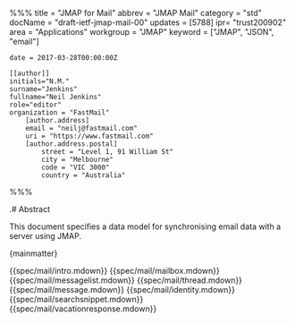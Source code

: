 %%%
    title = "JMAP for Mail"
    abbrev = "JMAP Mail"
    category = "std"
    docName = "draft-ietf-jmap-mail-00"
    updates = [5788]
    ipr= "trust200902"
    area = "Applications"
    workgroup = "JMAP"
    keyword = ["JMAP", "JSON", "email"]

    date = 2017-03-28T00:00:00Z

    [[author]]
    initials="N.M."
    surname="Jenkins"
    fullname="Neil Jenkins"
    role="editor"
    organization = "FastMail"
        [author.address]
        email = "neilj@fastmail.com"
        uri = "https://www.fastmail.com"
        [author.address.postal]
            street = "Level 1, 91 William St"
            city = "Melbourne"
            code = "VIC 3000"
            country = "Australia"
%%%

.# Abstract

This document specifies a data model for synchronising email data with a server using JMAP.

{mainmatter}

{{spec/mail/intro.mdown}}
{{spec/mail/mailbox.mdown}}
{{spec/mail/messagelist.mdown}}
{{spec/mail/thread.mdown}}
{{spec/mail/message.mdown}}
{{spec/mail/identity.mdown}}
{{spec/mail/searchsnippet.mdown}}
{{spec/mail/vacationresponse.mdown}}

